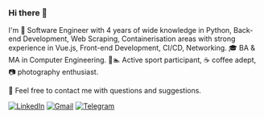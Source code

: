 <!-- markdownlint-disable MD041 -->

### Hi there 👋

I'm 🐍 Software Engineer with 4 years of wide knowledge in Python,
Back-end Development, Web Scraping, Containerisation areas with strong
experience in Vue.js, Front-end Development, CI/CD, Networking. 🎓 BA & MA in
Computer Engineering. 🚵🏊 Active sport participant, ☕ coffee adept, 📷
photography enthusiast.

👋 Feel free to contact me with questions and suggestions.

<!-- markdownlint-disable MD013 -->
[![LinkedIn](https://img.shields.io/badge/LinkedIn-0A66C2?logo=linkedin&logoColor=fff&style=flat)](https://www.linkedin.com/in/malokhvii-eduard/)
[![Gmail](https://img.shields.io/badge/Gmail-EA4335?logo=gmail&logoColor=fff&style=flat)](mailto:malokhvii.ee@gmail.com)
[![Telegram](https://img.shields.io/badge/Telegram-26A5E4?logo=telegram&logoColor=fff&style=flat)](https://t.me/EduardMalokhvii)
<!-- markdownlint-enable MD013 -->
